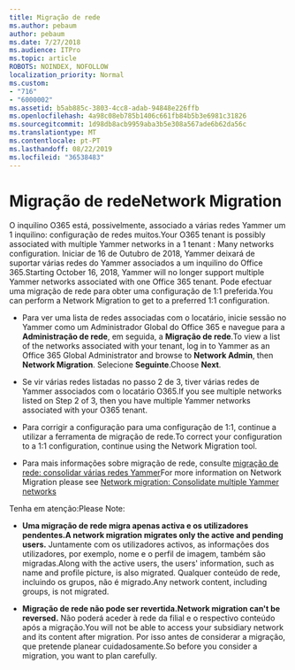 ```yaml
---
title: Migração de rede
ms.author: pebaum
author: pebaum
ms.date: 7/27/2018
ms.audience: ITPro
ms.topic: article
ROBOTS: NOINDEX, NOFOLLOW
localization_priority: Normal
ms.custom:
- "716"
- "6000002"
ms.assetid: b5ab885c-3803-4cc8-adab-94848e226ffb
ms.openlocfilehash: 4a98c08eb785b1406c661fb84b5b3e6981c31826
ms.sourcegitcommit: 1d98db8acb9959aba3b5e308a567ade6b62da56c
ms.translationtype: MT
ms.contentlocale: pt-PT
ms.lasthandoff: 08/22/2019
ms.locfileid: "36538483"
---
```

# <a name="network-migration"></a><span data-ttu-id="b96f5-102">Migração de rede</span><span class="sxs-lookup"><span data-stu-id="b96f5-102">Network Migration</span></span>

<span data-ttu-id="b96f5-103">O inquilino O365 está, possivelmente, associado a várias redes Yammer um 1 inquilino: configuração de redes muitos.</span><span class="sxs-lookup"><span data-stu-id="b96f5-103">Your O365 tenant is possibly associated with multiple Yammer networks in a 1 tenant : Many networks configuration.</span></span> <span data-ttu-id="b96f5-104">Iniciar de 16 de Outubro de 2018, Yammer deixará de suportar várias redes do Yammer associados a um inquilino do Office 365.</span><span class="sxs-lookup"><span data-stu-id="b96f5-104">Starting October 16, 2018, Yammer will no longer support multiple Yammer networks associated with one Office 365 tenant.</span></span> <span data-ttu-id="b96f5-105">Pode efectuar uma migração de rede para obter uma configuração de 1:1 preferida.</span><span class="sxs-lookup"><span data-stu-id="b96f5-105">You can perform a Network Migration to get to a preferred 1:1 configuration.</span></span>
  
- <span data-ttu-id="b96f5-106">Para ver uma lista de redes associadas com o locatário, inicie sessão no Yammer como um Administrador Global do Office 365 e navegue para a **Administração de rede**, em seguida, a **Migração de rede**.</span><span class="sxs-lookup"><span data-stu-id="b96f5-106">To view a list of the networks associated with your tenant, log in to Yammer as an Office 365 Global Administrator and browse to **Network Admin**, then **Network Migration**.</span></span> <span data-ttu-id="b96f5-107">Selecione **Seguinte**.</span><span class="sxs-lookup"><span data-stu-id="b96f5-107">Choose **Next**.</span></span>

- <span data-ttu-id="b96f5-108">Se vir várias redes listadas no passo 2 de 3, tiver várias redes de Yammer associados com o locatário O365.</span><span class="sxs-lookup"><span data-stu-id="b96f5-108">If you see multiple networks listed on Step 2 of 3, then you have multiple Yammer networks associated with your O365 tenant.</span></span>

- <span data-ttu-id="b96f5-109">Para corrigir a configuração para uma configuração de 1:1, continue a utilizar a ferramenta de migração de rede.</span><span class="sxs-lookup"><span data-stu-id="b96f5-109">To correct your configuration to a 1:1 configuration, continue using the Network Migration tool.</span></span>

- <span data-ttu-id="b96f5-110">Para mais informações sobre migração de rede, consulte [migração de rede: consolidar várias redes Yammer](https://support.office.com/article/a22c1b20-9231-4ce2-a916-392b1056d002)</span><span class="sxs-lookup"><span data-stu-id="b96f5-110">For more information on Network Migration please see [Network migration: Consolidate multiple Yammer networks](https://support.office.com/article/a22c1b20-9231-4ce2-a916-392b1056d002)</span></span>

<span data-ttu-id="b96f5-111">Tenha em atenção:</span><span class="sxs-lookup"><span data-stu-id="b96f5-111">Please Note:</span></span>
  
- <span data-ttu-id="b96f5-112">**Uma migração de rede migra apenas activa e os utilizadores pendentes.**</span><span class="sxs-lookup"><span data-stu-id="b96f5-112">**A network migration migrates only the active and pending users.**</span></span> <span data-ttu-id="b96f5-113">Juntamente com os utilizadores activos, as informações dos utilizadores, por exemplo, nome e o perfil de imagem, também são migradas.</span><span class="sxs-lookup"><span data-stu-id="b96f5-113">Along with the active users, the users' information, such as name and profile picture, is also migrated.</span></span> <span data-ttu-id="b96f5-114">Qualquer conteúdo de rede, incluindo os grupos, não é migrado.</span><span class="sxs-lookup"><span data-stu-id="b96f5-114">Any network content, including groups, is not migrated.</span></span>

- <span data-ttu-id="b96f5-115">**Migração de rede não pode ser revertida.**</span><span class="sxs-lookup"><span data-stu-id="b96f5-115">**Network migration can't be reversed.**</span></span> <span data-ttu-id="b96f5-116">Não poderá aceder à rede da filial e o respectivo conteúdo após a migração.</span><span class="sxs-lookup"><span data-stu-id="b96f5-116">You will not be able to access your subsidiary network and its content after migration.</span></span> <span data-ttu-id="b96f5-117">Por isso antes de considerar a migração, que pretende planear cuidadosamente.</span><span class="sxs-lookup"><span data-stu-id="b96f5-117">So before you consider a migration, you want to plan carefully.</span></span>
